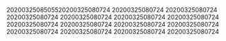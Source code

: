 2020032508505520200325080724
20200325080724
20200325080724
20200325080724
20200325080724
20200325080724
20200325080724
20200325080724
20200325080724
20200325080724
20200325080724
20200325080724
20200325080724
20200325080724
20200325080724
